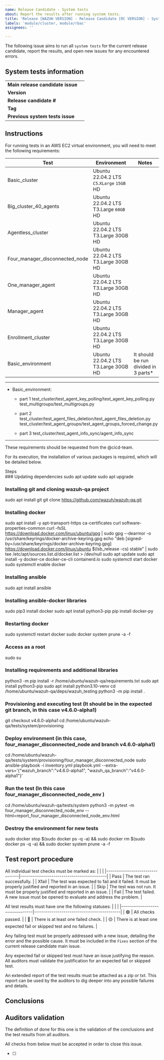 ```yaml
---
name: Release Candidate - System tests 
about: Report the results after running system tests.
title: 'Release [WAZUH VERSION] - Release Candidate [RC VERSION] - System tests'
labels: 'module/cluster, module/rbac'
assignees: ''

---
```


The following issue aims to run all `system tests` for the current release candidate, report the results, and open new issues for any encountered errors.

## System tests information
|                                      |                                            |
|--------------------------------------|--------------------------------------------|
| **Main release candidate issue**     |                                            |
| **Version**                          |                                            |
| **Release candidate #**              |                                            |
| **Tag**                              |                                            |
| **Previous system tests issue**      |                                            |

## Instructions
For running tests in an AWS EC2 virtual environment, you will need to meet the following requirements:

| Test | Environment | Notes|
|-----|-----|-----|
|Basic_cluster|Ubuntu 22.04.2 LTS `C5`.`XLarge` `15GB` HD|
|Big_cluster_40_agents|Ubuntu 22.04.2 LTS T3.Large `60GB` HD |
|Agentless_cluster|Ubuntu 22.04.2 LTS T3.Large 30GB HD|
|Four_manager_disconnected_node|Ubuntu 22.04.2 LTS T3.Large 30GB HD |
|One_manager_agent|Ubuntu 22.04.2 LTS T3.Large 30GB HD|
|Manager_agent|Ubuntu 22.04.2 LTS T3.Large 30GB HD|
|Enrollment_cluster|Ubuntu 22.04.2 LTS T3.Large 30GB HD|
|Basic_environment|Ubuntu 22.04.2 LTS T3.Large 30GB HD| It should be run divided in 3 parts* |

-----------
* Basic_environment:
  - part 1
  test_cluster/test_agent_key_polling/test_agent_key_polling.py
  test_multigroups/test_multigroups.py

  - part 2
  test_cluster/test_agent_files_deletion/test_agent_files_deletion.py
  test_cluster/test_agent_groups/test_agent_groups_forced_change.py

  - part 3
  test_cluster/test_agent_info_sync/agent_info_sync
-----------

These requirements should be requested from the @cicd-team.


For its execution, the installation of various packages is required, which will be detailed below.

</details><summary>Steps</summary>
### Updating dependencies
sudo apt update
sudo apt upgrade

### Installing git and cloning wazuh-qa project
sudo apt install git
git clone https://github.com/wazuh/wazuh-qa.git

### Installing docker
sudo apt install -y apt-transport-https ca-certificates curl software-properties-common
curl -fsSL https://download.docker.com/linux/ubuntu/gpg | sudo gpg --dearmor -o /usr/share/keyrings/docker-archive-keyring.gpg
echo "deb [signed-by=/usr/share/keyrings/docker-archive-keyring.gpg] https://download.docker.com/linux/ubuntu $(lsb_release -cs) stable" | sudo tee /etc/apt/sources.list.d/docker.list > /dev/null
sudo apt update
sudo apt install -y docker-ce docker-ce-cli containerd.io
sudo systemctl start docker
sudo systemctl enable docker

### Installing ansible
sudo apt install ansible

### Installing ansible-docker libraries
sudo pip3 install docker
sudo apt install python3-pip
pip install docker-py

### Restarting docker
sudo systemctl restart docker
sudo docker system prune -a -f

### Access as a root
sudo su

### Installing requirements and additional libraries
python3 -m pip install -r /home/ubuntu/wazuh-qa/requirements.txt
sudo apt install python3-pip
sudo apt install python3.10-venv
cd /home/ubuntu/wazuh-qa/deps/wazuh_testing
python3 -m pip install .

### Provisioning and executing test (It should be in the expected git branch, in this case v4.6.0-alpha1)
git checkout v4.6.0-alpha1
cd /home/ubuntu/wazuh-qa/tests/system/provisioning

### Deploy environment (in this case, four_manager_disconnected_node and branch v4.6.0-alpha1)
cd /home/ubuntu/wazuh-qa/tests/system/provisioning/four_manager_disconnected_node
sudo ansible-playbook -i inventory.yml playbook.yml --extra-vars='{"wazuh_branch":"v4.6.0-alpha1", "wazuh_qa_branch":"v4.6.0-alpha1"}'

### Run the test (In this case four_manager_disconnected_node_env )
cd /home/ubuntu/wazuh-qa/tests/system
python3 -m pytest -m four_manager_disconnected_node_env --html=report_four_manager_disconnected_node_env.html

### Destroy the environment for new tests
sudo docker stop $(sudo docker ps -q -a) && sudo docker rm $(sudo docker ps -q -a) && sudo docker system prune -a -f

</details>

## Test report procedure
All individual test checks must be marked as:
|                                  |                                            |
|---------------------------------|--------------------------------------------|
| Pass | The test ran successfully. |
| Xfail | The test was expected to fail and it failed. It must be properly justified and reported in an issue.  |
| Skip | The test was not run. It must be properly justified and reported in an issue.  |
| Fail | The test failed. A new issue must be opened to evaluate and address the problem. |

All test results must have one the following statuses: 
|                                  |                                            |
|---------------------------------|--------------------------------------------|
| :green_circle:  | All checks passed. |
| :red_circle:  | There is at least one failed check. |
| :yellow_circle:  | There is at least one expected fail or skipped test and no failures. |

Any failing test must be properly addressed with a new issue, detailing the error and the possible cause. It must be included in the `Fixes` section of the current release candidate main issue.

Any expected fail or skipped test must have an issue justifying the reason. All auditors must validate the justification for an expected fail or skipped test.

An extended report of the test results must be attached as a zip or txt. This report can be used by the auditors to dig deeper into any possible failures and details.

## Conclusions

<!--
All tests have been executed and the results can be found [here]().

|                |             |                     |                |
|----------------|-------------|---------------------|----------------|
| **Status**     | **Test**    | **Failure type**    | **Notes**      |
|                |             |                     |                |

All tests have passed and the fails have been reported or justified. I therefore conclude that this issue is finished and OK for this release candidate.
-->

## Auditors validation
The definition of done for this one is the validation of the conclusions and the test results from all auditors.

All checks from below must be accepted in order to close this issue.

- [ ] 
